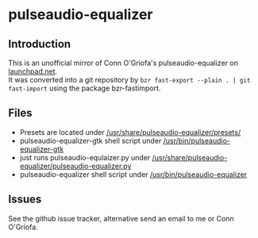 pulseaudio-equalizer
====================


## Introduction
This is an unofficial mirror of Conn O'Griofa's pulseaudio-equalizer on
[launchpad.net](https://code.launchpad.net/~psyke83/+junk/pulseaudio-equalizer).   
It was converted into a git repository by `bzr fast-export --plain . | git fast-import` using
the package bzr-fastimport.

## Files

- Presets are located under [/usr/share/pulseaudio-equalizer/presets/](./usr/share/pulseaudio-equalizer/presets/)
- pulseaudio-equalizer-gtk shell script under [/usr/bin/pulseaudio-equalizer-gtk](./usr/bin/pulseaudio-equalizer-gtk)
 - just runs pulseaudio-equlaizer.py under [/usr/share/pulseaudio-equalizer/pulseaudio-equalizer.py](./usr/share/pulseaudio-equalizer/pulseaudio-equalizer.py)
- pulseaudio-equalizer shell script under [/usr/bin/pulseaudio-equalizer](./usr/bin/pulseaudio-equalizer)


## Issues

See the github issue tracker, alternative send an email to me or Conn O'Griofa.
